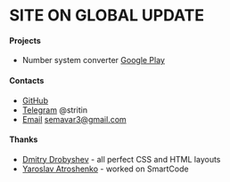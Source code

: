 # SITE ON GLOBAL UPDATE

#### Projects
- Number system converter [Google Play](https://goo.gl/pBhqqk)

#### Contacts
- [GitHub](https://github.com/simonvar)
- [Telegram](https://web.telegram.org/#/im?p=@stritin) @stritin
- [Email](mailto:semavar3@gmail.com) semavar3@gmail.com

#### Thanks
- [Dmitry Drobyshev](https://github.com/ItNoN) - all perfect CSS and HTML layouts
- [Yaroslav Atroshenko](https://github.com/yaroslavok) - worked on SmartCode
